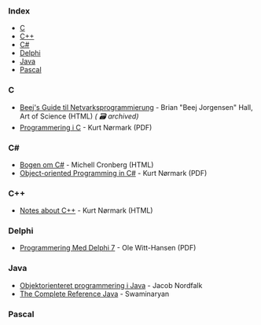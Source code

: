 ### Index



* [C](#c)
* [C++](#cpp)
* [C#](#csharp)
* [Delphi](#delphi)
* [Java](#java)
* [Pascal](#pascal)
### C



* [Beej's Guide til Netvarksprogrammierung](https://web.archive.org/web/20190701062226/http://artcreationforever.com/bgnet.html) - Brian "Beej Jorgensen" Hall, Art of Science (HTML) *( :card_file_box: archived)*
* [Programmering i C](http://people.cs.aau.dk/~normark/c-prog-06/pdf/all.pdf) - Kurt Nørmark (PDF)
### <a id="csharp"></a>C\#



* [Bogen om C#](https://mcronberg.github.io/bogenomcsharp/) - Michell Cronberg (HTML)
* [Object-oriented Programming in C#](http://people.cs.aau.dk/~normark/oop-csharp/pdf/all.pdf) - Kurt Nørmark (PDF)
### <a id="cpp"></a>C++



* [Notes about C++](http://people.cs.aau.dk/~normark/ap/index.html) - Kurt Nørmark (HTML)
### Delphi



* [Programmering Med Delphi 7](http://olewitthansen.dk/Datalogi/ProgrammeringMedDelphi.pdf) - Ole Witt-Hansen (PDF)
### Java



* [Objektorienteret programmering i Java](http://javabog.dk) - Jacob Nordfalk
* [The Complete Reference Java](http://javabog.dk) - Swaminaryan
### Pascal

